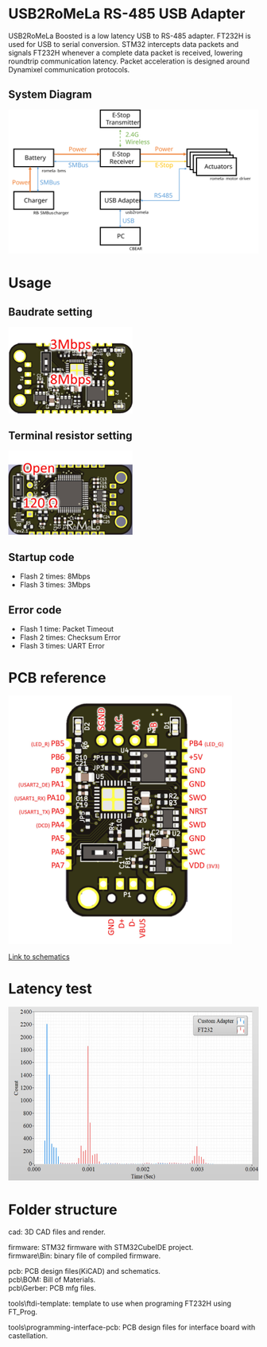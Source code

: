 # USB2RoMeLa RS-485 USB Adapter

USB2RoMeLa Boosted is a low latency USB to RS-485 adapter. FT232H is used for USB to serial conversion. STM32 intercepts data packets and signals FT232H whenever a complete data packet is received, lowering roundtrip communication latency.
Packet acceleration is designed around Dynamixel communication protocols. 

 ## System Diagram

 <img src="/docs/system_diagram.svg" width="600">

# Usage

## Baudrate setting

<img src="/docs/baud_setting.jpg" width="250">

## Terminal resistor setting

<img src="/docs/terminal_resistor_setting.jpg" width="250">

## Startup code
 - Flash 2 times: 8Mbps
 - Flash 3 times: 3Mbps
## Error code 
 - Flash 1 time: Packet Timeout
 - Flash 2 times: Checksum Error
 - Flash 3 times: UART Error

# PCB reference

<img src="/docs/pcb_reference.jpg" height="500">

[Link to schematics](/pcb/USB2RoMeLa_Boosted_rev2_1.pdf)

# Latency test

<img src="/docs/usb_latency.jpg" height="350">

# Folder structure

cad: 3D CAD files and render.

firmware: STM32 firmware with STM32CubeIDE project. \
firmware\Bin: binary file of compiled firmware.

pcb: PCB design files(KiCAD) and schematics. \
pcb\BOM: Bill of Materials. \
pcb\Gerber: PCB mfg files.

tools\ftdi-template: template to use when programing FT232H using FT_Prog.

tools\programming-interface-pcb: PCB design files for interface board with castellation. 

